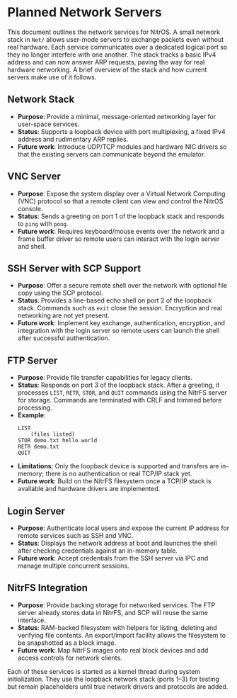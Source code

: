 # Planned Network Servers

This document outlines the network services for NitrOS.  A small network stack
in `Net/` allows user-mode servers to exchange packets even without real
hardware.  Each service communicates over a dedicated logical port so they no
longer interfere with one another.  The stack tracks a basic IPv4 address and
can now answer ARP requests, paving the way for real hardware networking. A
brief overview of the stack and how current servers make use of it follows.

## Network Stack

- **Purpose**: Provide a minimal, message-oriented networking layer for
  user-space services.
- **Status**: Supports a loopback device with port multiplexing, a fixed IPv4
  address and rudimentary ARP replies.
- **Future work**: Introduce UDP/TCP modules and hardware NIC drivers so that
  the existing servers can communicate beyond the emulator.

## VNC Server

- **Purpose**: Expose the system display over a Virtual Network Computing (VNC) protocol so that a remote client can view and control the NitrOS console.
- **Status**: Sends a greeting on port 1 of the loopback stack and responds to `ping` with `pong`.
- **Future work**: Requires keyboard/mouse events over the network and a frame
  buffer driver so remote users can interact with the login server and shell.

## SSH Server with SCP Support

- **Purpose**: Offer a secure remote shell over the network with optional file copy using the SCP protocol.
- **Status**: Provides a line-based echo shell on port 2 of the loopback stack.
  Commands such as `exit` close the session. Encryption and real networking are
  not yet present.
- **Future work**: Implement key exchange, authentication, encryption, and
  integration with the login server so remote users can launch the shell after
  successful authentication.

## FTP Server

- **Purpose**: Provide file transfer capabilities for legacy clients.
- **Status**: Responds on port 3 of the loopback stack. After a greeting, it processes `LIST`, `RETR`, `STOR`, and `QUIT` commands using the NitrFS server for storage. Commands are terminated with CRLF and trimmed before processing.
- **Example**:
  ```text
  LIST
      (files listed)
  STOR demo.txt hello world
  RETR demo.txt
  QUIT
  ```
- **Limitations**: Only the loopback device is supported and transfers are in-memory; there is no authentication or real TCP/IP stack yet.
- **Future work**: Build on the NitrFS filesystem once a TCP/IP stack is available and hardware drivers are implemented.

## Login Server

- **Purpose**: Authenticate local users and expose the current IP address for
  remote services such as SSH and VNC.
- **Status**: Displays the network address at boot and launches the shell after
  checking credentials against an in-memory table.
- **Future work**: Accept credentials from the SSH server via IPC and manage
  multiple concurrent sessions.

## NitrFS Integration

- **Purpose**: Provide backing storage for networked services. The FTP server
  already stores data in NitrFS, and SCP will reuse the same interface.
- **Status**: RAM-backed filesystem with helpers for listing, deleting and
  verifying file contents. An export/import facility allows the filesystem to be
  snapshotted as a block image.
- **Future work**: Map NitrFS images onto real block devices and add access
  controls for network clients.

Each of these services is started as a kernel thread during system initialization. They use the loopback network stack (ports 1–3) for testing but remain placeholders until true network drivers and protocols are added.

